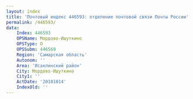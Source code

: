 ```yaml
---
layout: index
title: 'Почтовый индекс 446593: отделение почтовой связи Почты России'
permalink: /446593/
data:
    Index: 446593
    OPSName: Мордово-Ишуткино
    OPSType: О
    OPSSubm: 446569
    Region: 'Самарская область'
    Autonom: ''
    Area: 'Исаклинский район'
    City: Мордово-Ишуткино
    City1: ''
    ActDate: '20101014'
    IndexOld: ''
---
```

